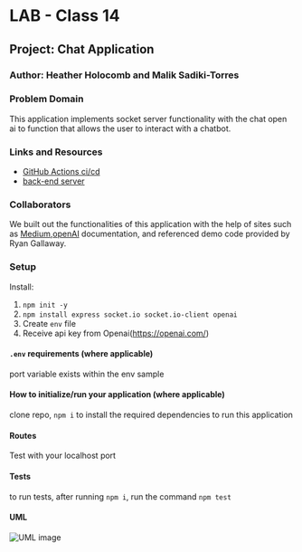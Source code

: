 # LAB - Class 14

## Project: Chat Application

### Author: Heather Holocomb and Malik Sadiki-Torres

### Problem Domain

This application implements socket server functionality with the chat open ai to function that allows the user to interact with a chatbot.

### Links and Resources

- [GitHub Actions ci/cd]()
- [back-end server]()


### Collaborators

We built out the functionalities of this application with the help of sites such as [Medium](https://medium.com/codingthesmartway-com-blog/build-a-complete-context-aware-ai-chatbot-web-app-with-node-js-socket-io-and-gpt-4-api-916cab298769),[openAI](https://platform.openai.com/docs/guides/gpt-best-practices/six-strategies-for-getting-better-results) documentation, and referenced demo code provided by Ryan Gallaway.

### Setup

Install:

1. `npm init -y`
2. `npm install express socket.io socket.io-client openai`
2.  Create `env` file
3.  Receive api key from Openai(https://openai.com/)


#### `.env` requirements (where applicable)

port variable exists within the env sample


#### How to initialize/run your application (where applicable)

clone repo, `npm i` to install the required dependencies to run this application


#### Routes

Test with your localhost port

#### Tests

to run tests, after running `npm i`, run the command `npm test`

#### UML

![UML image](./assets/)

